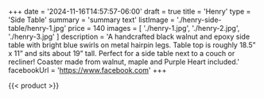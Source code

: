 +++
date = '2024-11-16T14:57:57-06:00'
draft = true
title = 'Henry'
type = 'Side Table'
summary = 'summary text'
listImage = './henry-side-table/henry-1.jpg'
price = 140
images = [
    './henry-1.jpg',
    './henry-2.jpg',
    './henry-3.jpg'
]
description = 'A handcrafted black walnut and epoxy side table with bright blue swirls on metal hairpin legs.  Table top is roughly 18.5” x 11” and sits about 19” tall. Perfect for a side table next to a couch or recliner!  Coaster made from walnut, maple and Purple Heart included.'
facebookUrl = 'https://www.facebook.com'
+++

{{< product >}}